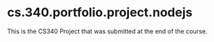 # cs.340.portfolio.project.nodejs
This is the CS340 Project that was submitted at the end of the course.

